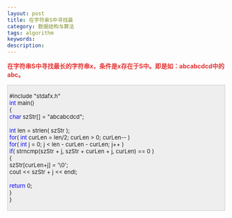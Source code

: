 ```yaml
---
layout: post
title: 在字符串S中寻找最
category: 数据结构与算法
tags: algorithm
keywords: 
description: 
---
```


 

**<span
style="color:#e53333;">在字符串S中寻找最长的字符串x，条件是x存在于S中。即是如：abcabcdcd中的abc。</span>**

<div
style="border-bottom:#cccccc 1px solid;border-left:#cccccc 1px solid;padding-bottom:4px;background-color:#eeeeee;padding-left:4px;width:98%;padding-right:5px;font-size:13px;word-break:break-all;border-top:#cccccc 1px solid;border-right:#cccccc 1px solid;padding-top:4px;">

\#include "stdafx.h"\
 <span style="color:#0000ff;">int</span> main()\
 {\
     <span style="color:#0000ff;">char</span> szStr[] = "abcabcdcd";\
\
     <span style="color:#0000ff;">int</span> len = strlen( szStr );\
     <span style="color:#0000ff;">for</span>( <span
style="color:#0000ff;">int</span> curLen = len/2; curLen \> 0; curLen-- )\
         <span style="color:#0000ff;">for</span>( <span
style="color:#0000ff;">int</span> j = 0; j \< len - curLen - curLen; j++ )\
             <span
style="color:#0000ff;">if</span>( strncmp(szStr + j, szStr + curLen + j, curLen) == 0 )\
             {\
                 szStr[curLen+j] = '\\0';\
                 cout \<\< szStr + j \<\< endl;\
\
                 <span style="color:#0000ff;">return</span> 0;\
             }\
 }

</div>







